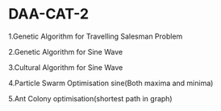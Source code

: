 # DAA-CAT-2
1.Genetic Algorithm for Travelling Salesman Problem

2.Genetic Algorithm for Sine Wave

3.Cultural Algorithm for Sine Wave

4.Particle Swarm Optimisation sine(Both maxima and minima)

5.Ant Colony optimisation(shortest path in graph)
